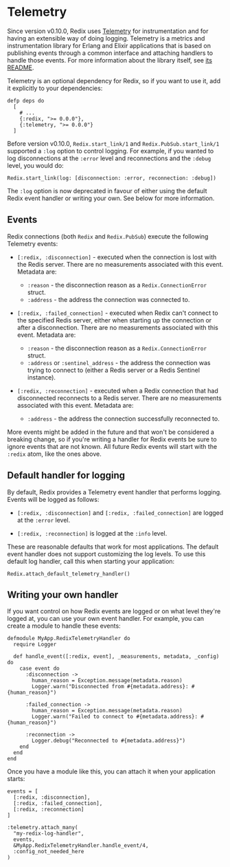 # Telemetry

Since version v0.10.0, Redix uses [Telemetry][telemetry] for instrumentation and for having an extensible way of doing logging. Telemetry is a metrics and instrumentation library for Erlang and Elixir applications that is based on publishing events through a common interface and attaching handlers to handle those events. For more information about the library itself, see [its README][telemetry].

Telemetry is an optional dependency for Redix, so if you want to use it, add it explicitly to your dependencies:

    defp deps do
      [
        # ...
        {:redix, ">= 0.0.0"},
        {:telemetry, ">= 0.0.0"}
      ]

Before version v0.10.0, `Redix.start_link/1` and `Redix.PubSub.start_link/1` supported a `:log` option to control logging. For example, if you wanted to log disconnections at the `:error` level and reconnections and the `:debug` level, you would do:

    Redix.start_link(log: [disconnection: :error, reconnection: :debug])

The `:log` option is now deprecated in favour of either using the default Redix event handler or writing your own. See below for more information.

## Events

Redix connections (both `Redix` and `Redix.PubSub`) execute the following Telemetry events:

  * `[:redix, :disconnection]` - executed when the connection is lost with the Redis server. There are no measurements associated with this event. Metadata are:

    * `:reason` - the disconnection reason as a `Redix.ConnectionError` struct.
    * `:address` - the address the connection was connected to.

  * `[:redix, :failed_connection]` - executed when Redix can't connect to the specified Redis server, either when starting up the connection or after a disconnection. There are no measurements associated with this event. Metadata are:

    * `:reason` - the disconnection reason as a `Redix.ConnectionError` struct.
    * `:address` or `:sentinel_address` - the address the connection was trying to connect to (either a Redis server or a Redis Sentinel instance).

  * `[:redix, :reconnection]` - executed when a Redix connection that had disconnected reconnects to a Redis server. There are no measurements associated with this event. Metadata are:

    * `:address` - the address the connection successfully reconnected to.

More events might be added in the future and that won't be considered a breaking change, so if you're writing a handler for Redix events be sure to ignore events that are not known. All future Redix events will start with the `:redix` atom, like the ones above.

## Default handler for logging

By default, Redix provides a Telemetry event handler that performs logging. Events will be logged as follows:

  * `[:redix, :disconnection]` and `[:redix, :failed_connection]` are logged at the `:error` level.

  * `[:redix, :reconnection]` is logged at the `:info` level.

These are reasonable defaults that work for most applications. The default event handler does not support customizing the log levels. To use this default log handler, call this when starting your application:

    Redix.attach_default_telemetry_handler()

## Writing your own handler

If you want control on how Redix events are logged or on what level they're logged at, you can use your own event handler. For example, you can create a module to handle these events:

    defmodule MyApp.RedixTelemetryHandler do
      require Logger

      def handle_event([:redix, event], _measurements, metadata, _config) do
        case event do
          :disconnection ->
            human_reason = Exception.message(metadata.reason)
            Logger.warn("Disconnected from #{metadata.address}: #{human_reason}")
            
          :failed_connection ->
            human_reason = Exception.message(metadata.reason)
            Logger.warn("Failed to connect to #{metadata.address}: #{human_reason}")

          :reconnection ->
            Logger.debug("Reconnected to #{metadata.address}")
        end
      end
    end

Once you have a module like this, you can attach it when your application starts:

    events = [
      [:redix, :disconnection],
      [:redix, :failed_connection],
      [:redix, :reconnection]
    ]

    :telemetry.attach_many(
      "my-redix-log-handler",
      events,
      &MyApp.RedixTelemetryHandler.handle_event/4,
      :config_not_needed_here
    )

[telemetry]: https://github.com/beam-telemetry/telemetry